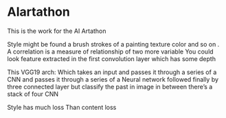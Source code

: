 # AIartathon
This is the work for the AI Artathon


 Style might be found a brush strokes of a painting texture color and so  on . A correlation is a measure of relationship of two more variable
You could look feature  extracted in the first convolution  layer which has some depth 


This VGG19 arch:
Which  takes an input  and passes it through a series of a CNN and passes it through a series of a Neural network followed finally by three connected layer  but classify the past in image in between there’s a stack of four CNN 

Style has much loss
Than content loss 